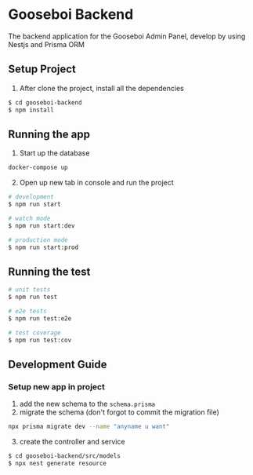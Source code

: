 # Gooseboi Backend
The backend application for the Gooseboi Admin Panel, develop by using Nestjs and Prisma ORM

## Setup Project
1. After clone the project, install all the dependencies 
```bash
$ cd gooseboi-backend
$ npm install
```

## Running the app
1. Start up the database
```bash
docker-compose up
```
2. Open up new tab in console and run the project
```bash
# development
$ npm run start

# watch mode
$ npm run start:dev

# production mode
$ npm run start:prod
```

## Running the test

```bash
# unit tests
$ npm run test

# e2e tests
$ npm run test:e2e

# test coverage
$ npm run test:cov
```

## Development Guide
### Setup new app in project
1. add the new schema to the `schema.prisma`
2. migrate the schema (don't forgot to commit the migration file)
```bash
npx prisma migrate dev --name "anyname u want"

```
3. create the controller and service
```bash 
$ cd gooseboi-backend/src/models
$ npx nest generate resource
```

